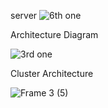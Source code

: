 server
![6th one](https://github.com/user-attachments/assets/615c82d3-5fe5-41f0-a5ea-a30a2480537c)


Architecture Diagram

![3rd one ](https://github.com/user-attachments/assets/e4738fdb-9e3e-4f18-aff5-7426a8d7c22a)


Cluster Architecture

![Frame 3 (5)](https://github.com/user-attachments/assets/3930d03f-24dd-4dc2-b6f1-f69b8e426d4f)


